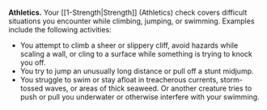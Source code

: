 **Athletics.** Your [[1-Strength|Strength]] (Athletics) check covers difficult situations you encounter while climbing, jumping, or swimming. Examples include the following activities:

-   You attempt to climb a sheer or slippery cliff, avoid hazards while scaling a wall, or cling to a surface while something is trying to knock you off.
-   You try to jump an unusually long distance or pull off a stunt midjump.
-   You struggle to swim or stay afloat in treacherous currents, storm-tossed waves, or areas of thick seaweed. Or another creature tries to push or pull you underwater or otherwise interfere with your swimming.